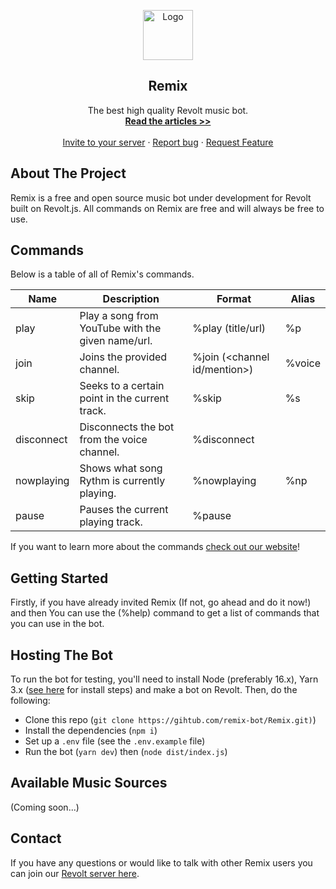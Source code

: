 <p align="center">
    <a href="https://github.com/remix-bot">
        <img src="https://i.imgur.com/dt5Ppu6.jpg" alt="Logo" width="80" height="80">
      </a>
    <h2 align="center">Remix</h2>
    <p align="center">
    The best high quality Revolt music bot.
    <br>
        <a href="https://remixbot.cf/articles"><strong>Read the articles >></strong></a>
    <br>
        <br>
        <a href="https://app.revolt.chat/bot/01FVB28WQ9JHMWK8K7RD0F0VCW">Invite to your server</a>
        ·
        <a href="https://app.revolt.chat/invite/qvJEsmPt">Report bug</a>
        ·
        <a href="https://app.revolt.chat/invite/qvJEsmPt"> Request Feature</a>
    <a/>


## About The Project

Remix is a free and open source music bot under development for Revolt built on Revolt.js. All commands on Remix are free and will always be free to use.
    
## Commands  

Below is a table of all of Remix's commands.

| Name          | Description                                                                                                                          | Format                          | Alias        |
|------------------|--------------------------------------------------------------------------------------------------------------------------------------|---------------------------------|----------------|
| play         | Play a song from YouTube with the given name/url.                                  | %play (title/url)    | %p              |
| join         | Joins the provided channel.                                                        | %join (<channel id/mention>) | %voice
| skip         | Seeks to a certain point in the current track.                             | %skip     | %s              |
| disconnect         | Disconnects the bot from the voice channel.                                                                         | %disconnect    |               |
| nowplaying         | Shows what song Rythm is currently playing.                                               | %nowplaying    |      %np         |
| pause         | Pauses the current playing track.                                              | %pause    |               |

If you want to learn more about the commands <a href="https://remixbot.cf/commands">check out our website</a>!

## Getting Started

Firstly, if you have already invited Remix (If not, go ahead and do it now!) and then You can use the (%help) command to get a list of commands that you can use in the bot.

## Hosting The Bot

To run the bot for testing, you'll need to install Node (preferably 16.x), Yarn 3.x ([see here](https://yarnpkg.com/getting-started/install) for install steps) and make a bot on Revolt. Then, do the following:

-   Clone this repo (`git clone https://gihtub.com/remix-bot/Remix.git)`)
-   Install the dependencies (`npm i`)
-   Set up a `.env` file (see the `.env.example` file)
-   Run the bot (`yarn dev`) then (`node dist/index.js`)

## Available Music Sources

(Coming soon...)
    
## Contact

If you have any questions or would like to talk with other Remix users you can join our <a href="https://app.revolt.chat/invite/qvJEsmPt"> Revolt server here</a>.
